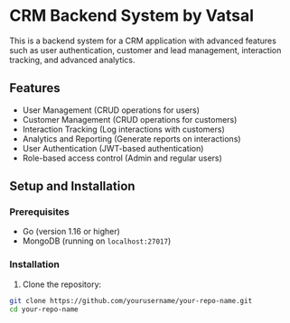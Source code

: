 # CRM Backend System by Vatsal

This is a backend system for a CRM application with advanced features such as user authentication, customer and lead management, interaction tracking, and advanced analytics. 

## Features

- User Management (CRUD operations for users)
- Customer Management (CRUD operations for customers)
- Interaction Tracking (Log interactions with customers)
- Analytics and Reporting (Generate reports on interactions)
- User Authentication (JWT-based authentication)
- Role-based access control (Admin and regular users)

## Setup and Installation

### Prerequisites

- Go (version 1.16 or higher)
- MongoDB (running on `localhost:27017`)

### Installation

1. Clone the repository:

```bash
git clone https://github.com/yourusername/your-repo-name.git
cd your-repo-name
